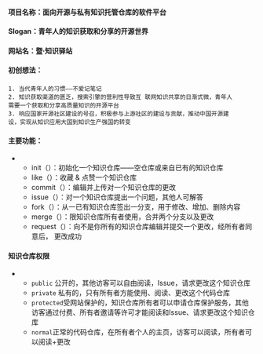 
#### 项目名称：面向开源与私有知识托管仓库的软件平台

#### Slogan：青年人的知识获取和分享的开源世界

#### 网站名：暨·知识驿站

#### 初创想法：

    1. 当代青年人的习惯——不爱记笔记
    2. 知识获取渠道的匮乏，搜索引擎的营利性导致互 联网知识共享的日渐式微，青年人
    需要一个获取和分享高质量知识的开源平台
    3. 响应国家开源社区建设的号召，积极参与上游社区的建设与贡献，推动中国开源建
    设，实现从知识应用大国到知识生产强国的转变

#### 主要功能：
- 
    - init（）：初始化一个知识仓库——空仓库或来自已有的知识仓库
    - like（）：收藏 & 点赞一个知识仓库
    - commit（）：编辑并上传对一个知识仓库的更改
    - issue（）：对一个知识仓库提出一个问题，其他人可解答
    - fork（）：从一已有知识仓库签出一分支，用于修改、增加、删除内容
    - merge（）：限知识仓库所有者使用，合并两个分支以及更改
    - request（）：向不是你所有的知识仓库编辑并提交一个更改，经所有者同意后，
                   更改成功

#### 知识仓库权限
- 
    - `public` 公开的，其他访客可以自由阅读，Issue，请求更改这个知识仓库
    - `private` 私有的，只有所有者方能使用、阅读、更改这个代码仓库
    - `protected`受网站保护的，知识仓库所有者可以申请仓库保护服务，其他访客通过付费、所有者邀请等许可才能阅读和Issue、请求更改这个知识仓库
    - `normal`正常的代码仓库，在所有者个人的主页，访客可以阅读，所有者可以阅读+更改 